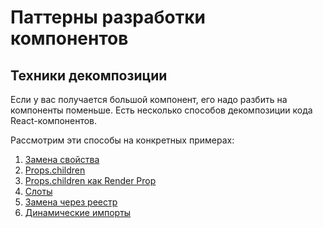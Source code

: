 # Паттерны разработки компонентов

## Техники декомпозиции

Если у вас получается большой компонент, его надо разбить на компоненты поменьше. Есть несколько способов декомпозиции кода React-компонентов.

Рассмотрим эти способы на конкретных примерах:

1. [Замена свойства](./prop-mapping.md)
2. [Props.children](./prop-children.md)
3. [Props.children как Render Prop](./render-prop-children.md)
4. [Слоты](./slots.md)
5. [Замена через реестр](./di.md)
6. [Динамические импорты](./dynamic-imports.md)
